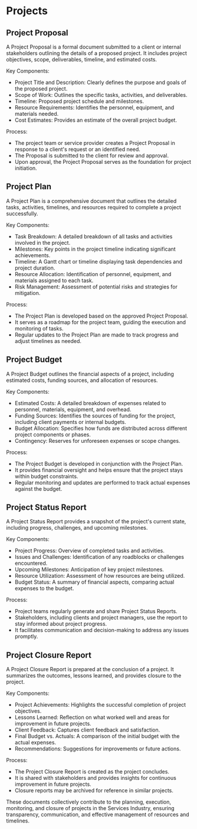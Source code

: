 # Projects

## Project Proposal

A Project Proposal is a formal document submitted to a client or internal stakeholders outlining the details of a proposed project. It includes project objectives, scope, deliverables, timeline, and estimated costs.

Key Components:

* Project Title and Description: Clearly defines the purpose and goals of the proposed project.
* Scope of Work: Outlines the specific tasks, activities, and deliverables.
* Timeline: Proposed project schedule and milestones.
* Resource Requirements: Identifies the personnel, equipment, and materials needed.
* Cost Estimates: Provides an estimate of the overall project budget.

Process:

* The project team or service provider creates a Project Proposal in response to a client's request or an identified need.
* The Proposal is submitted to the client for review and approval.
* Upon approval, the Project Proposal serves as the foundation for project initiation.

## Project Plan

A Project Plan is a comprehensive document that outlines the detailed tasks, activities, timelines, and resources required to complete a project successfully.

Key Components:

* Task Breakdown: A detailed breakdown of all tasks and activities involved in the project.
* Milestones: Key points in the project timeline indicating significant achievements.
* Timeline: A Gantt chart or timeline displaying task dependencies and project duration.
* Resource Allocation: Identification of personnel, equipment, and materials assigned to each task.
* Risk Management: Assessment of potential risks and strategies for mitigation.

Process:

* The Project Plan is developed based on the approved Project Proposal.
* It serves as a roadmap for the project team, guiding the execution and monitoring of tasks.
* Regular updates to the Project Plan are made to track progress and adjust timelines as needed.

## Project Budget

A Project Budget outlines the financial aspects of a project, including estimated costs, funding sources, and allocation of resources.

Key Components:

* Estimated Costs: A detailed breakdown of expenses related to personnel, materials, equipment, and overhead.
* Funding Sources: Identifies the sources of funding for the project, including client payments or internal budgets.
* Budget Allocation: Specifies how funds are distributed across different project components or phases.
* Contingency: Reserves for unforeseen expenses or scope changes.

Process:

* The Project Budget is developed in conjunction with the Project Plan.
* It provides financial oversight and helps ensure that the project stays within budget constraints.
* Regular monitoring and updates are performed to track actual expenses against the budget.

## Project Status Report

A Project Status Report provides a snapshot of the project's current state, including progress, challenges, and upcoming milestones.

Key Components:

* Project Progress: Overview of completed tasks and activities.
* Issues and Challenges: Identification of any roadblocks or challenges encountered.
* Upcoming Milestones: Anticipation of key project milestones.
* Resource Utilization: Assessment of how resources are being utilized.
* Budget Status: A summary of financial aspects, comparing actual expenses to the budget.

Process:

* Project teams regularly generate and share Project Status Reports.
* Stakeholders, including clients and project managers, use the report to stay informed about project progress.
* It facilitates communication and decision-making to address any issues promptly.

## Project Closure Report

A Project Closure Report is prepared at the conclusion of a project. It summarizes the outcomes, lessons learned, and provides closure to the project.

Key Components:

* Project Achievements: Highlights the successful completion of project objectives.
* Lessons Learned: Reflection on what worked well and areas for improvement in future projects.
* Client Feedback: Captures client feedback and satisfaction.
* Final Budget vs. Actuals: A comparison of the initial budget with the actual expenses.
* Recommendations: Suggestions for improvements or future actions.

Process:

* The Project Closure Report is created as the project concludes.
* It is shared with stakeholders and provides insights for continuous improvement in future projects.
* Closure reports may be archived for reference in similar projects.

These documents collectively contribute to the planning, execution, monitoring, and closure of projects in the Services Industry, ensuring transparency, communication, and effective management of resources and timelines.
